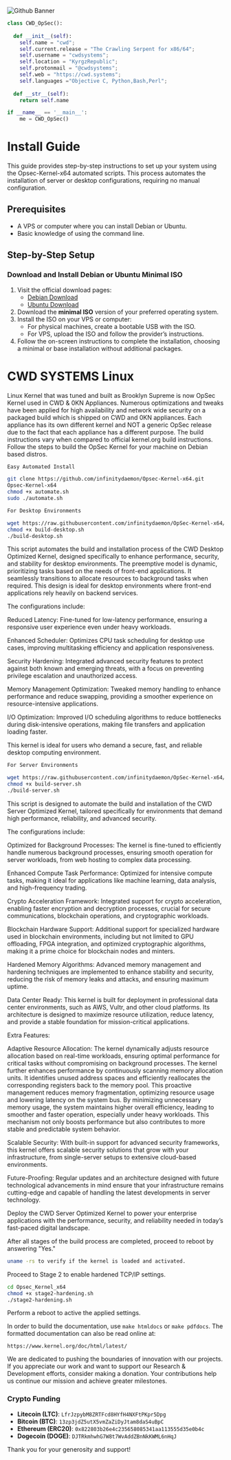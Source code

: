 ![Github Banner](https://cwd.systems/img/banner.png)

```python
class CWD_OpSec():
    
  def __init__(self):
    self.name = "cwd";
    self.current.release = "The Crawling Serpent for x86/64";
    self.username = "cwdsystems";
    self.location = "KyrgzRepublic";
    self.protonmail = "@cwdsystems";
    self.web = "https://cwd.systems";
    self.languages ="Objective C, Python,Bash,Perl";
  
  def __str__(self):
    return self.name

if __name__ == '__main__':
    me = CWD_OpSec()
```

# Install Guide

This guide provides step-by-step instructions to set up your system using the Opsec-Kernel-x64 automated scripts. This process automates the installation of server or desktop configurations, requiring no manual configuration.

## Prerequisites

- A VPS or computer where you can install Debian or Ubuntu.
- Basic knowledge of using the command line.

## Step-by-Step Setup

### Download and Install Debian or Ubuntu Minimal ISO

1. Visit the official download pages:
   - [Debian Download](https://www.debian.org/distrib/)
   - [Ubuntu Download](https://ubuntu.com/download)
2. Download the **minimal ISO** version of your preferred operating system.
3. Install the ISO on your VPS or computer:
   - For physical machines, create a bootable USB with the ISO.
   - For VPS, upload the ISO and follow the provider’s instructions.
4. Follow the on-screen instructions to complete the installation, choosing a minimal or base installation without additional packages.

CWD SYSTEMS Linux
=================

Linux Kernel that was tuned and built as Brooklyn Supreme is now OpSec Kernel used in CWD & 0KN Appliances. Numerous optimizations and tweaks have been applied for high availability and network wide security on a packaged build which is shipped on CWD and 0KN appliances. Each appliance has its own different kernel and NOT a generic OpSec release due to the fact that each appliance has a different purpose. The build instructions vary when compared to official kernel.org build instructions. Follow the steps to build the OpSec Kernel for your machine on Debian based distros.

```bash
Easy Automated Install

git clone https://github.com/infinitydaemon/Opsec-Kernel-x64.git
Opsec-Kernel-x64
chmod +x automate.sh
sudo ./automate.sh
```

```bash
For Desktop Environments

wget https://raw.githubusercontent.com/infinitydaemon/OpSec-Kernel-x64/main/build-desktop.sh
chmod +x build-desktop.sh
./build-desktop.sh
```
This script automates the build and installation process of the CWD Desktop Optimized Kernel, designed
specifically to enhance performance, security, and stability for desktop environments. The preemptive 
model is dynamic, prioritizing tasks based on the needs of front-end applications. It seamlessly 
transitions to allocate resources to background tasks when required. This design is ideal for desktop 
environments where front-end applications rely heavily on backend services.

The configurations include:

Reduced Latency: Fine-tuned for low-latency performance, ensuring a responsive user
experience even under heavy workloads.

Enhanced Scheduler: Optimizes CPU task scheduling for desktop use cases, improving
multitasking efficiency and application responsiveness.

Security Hardening: Integrated advanced security features to protect against both
known and emerging threats, with a focus on preventing privilege escalation and unauthorized access.

Memory Management Optimization: Tweaked memory handling to enhance performance and reduce
swapping, providing a smoother experience on resource-intensive applications.

I/O Optimization: Improved I/O scheduling algorithms to reduce bottlenecks during disk-intensive
operations, making file transfers and application loading faster.

This kernel is ideal for users who demand a secure, fast, and reliable desktop computing environment.
```bash
For Server Environments

wget https://raw.githubusercontent.com/infinitydaemon/OpSec-Kernel-x64/main/build-server.sh
chmod +x build-server.sh
./build-server.sh
```
This script is designed to automate the build and installation of the CWD Server Optimized Kernel, tailored
specifically for environments that demand high performance, reliability, and advanced security.

The configurations include:

Optimized for Background Processes: The kernel is fine-tuned to efficiently handle numerous background 
processes, ensuring smooth operation for server workloads, from web hosting to complex data processing.

Enhanced Compute Task Performance: Optimized for intensive compute tasks, making it ideal for applications 
like machine learning, data analysis, and high-frequency trading.

Crypto Acceleration Framework: Integrated support for crypto acceleration, enabling faster encryption and 
decryption processes, crucial for secure communications, blockchain operations, and cryptographic workloads.

Blockchain Hardware Support: Additional support for specialized hardware used in blockchain environments, 
including but not limited to GPU offloading, FPGA integration, and optimized cryptographic algorithms, 
making it a prime choice for blockchain nodes and minters.

Hardened Memory Algorithms: Advanced memory management and hardening techniques are implemented to enhance 
stability and security, reducing the risk of memory leaks and attacks, and ensuring maximum uptime.

Data Center Ready: This kernel is built for deployment in professional data center environments, such as AWS,
Vultr, and other cloud platforms. Its architecture is designed to maximize resource utilization, reduce latency, 
and provide a stable foundation for mission-critical applications.

Extra Features:

Adaptive Resource Allocation: The kernel dynamically adjusts resource allocation based on real-time workloads, 
ensuring optimal performance for critical tasks without compromising on background processes. The kernel further
enhances performance by continuously scanning memory allocation units. It identifies unused address spaces and 
efficiently reallocates the corresponding registers back to the memory pool. This proactive management reduces 
memory fragmentation, optimizing resource usage and lowering latency on the system bus. By minimizing unnecessary 
memory usage, the system maintains higher overall efficiency, leading to smoother and faster operation, especially 
under heavy workloads. This mechanism not only boosts performance but also contributes to more stable and 
predictable system behavior.

Scalable Security: With built-in support for advanced security frameworks, this kernel offers scalable security 
solutions that grow with your infrastructure, from single-server setups to extensive cloud-based environments.

Future-Proofing: Regular updates and an architecture designed with future technological advancements in mind 
ensure that your infrastructure remains cutting-edge and capable of handling the latest developments in server 
technology.

Deploy the CWD Server Optimized Kernel to power your enterprise applications with the performance, security, and reliability needed in today’s fast-paced digital landscape.

After all stages of the build process are completed, proceed to reboot by answering "Yes."

```bash
uname -rs to verify if the kernel is loaded and activated.
```
Proceed to Stage 2 to enable hardened TCP/IP settings.

```bash
cd Opsec_Kernel_x64
chmod +x stage2-hardening.sh
./stage2-hardening.sh
```
Perform a reboot to active the applied settings.

In order to build the documentation, use ``make htmldocs`` or
``make pdfdocs``.  The formatted documentation can also be read online at:

    https://www.kernel.org/doc/html/latest/

We are dedicated to pushing the boundaries of innovation with our projects. If you appreciate our work and want to support our Research & Development efforts, consider making a donation. Your contributions help us continue our mission and achieve greater milestones.  

### Crypto Funding

- **Litecoin (LTC)**: `LfrJzpybM8ZRTFcd8HYfH4NXFtPKpr5Dpg`  
- **Bitcoin (BTC)**: `13zp3jdZ5utX5vmZaZiDyJtam8daS4uBpC`  
- **Ethereum (ERC20)**: `0x822803b26e4c235658085341aa113555d35e0b4c`  
- **Dogecoin (DOGE)**: `DJTRkmhwhG7W8t7WvAddZBnNkKWML6nHqJ`  

Thank you for your generosity and support!
